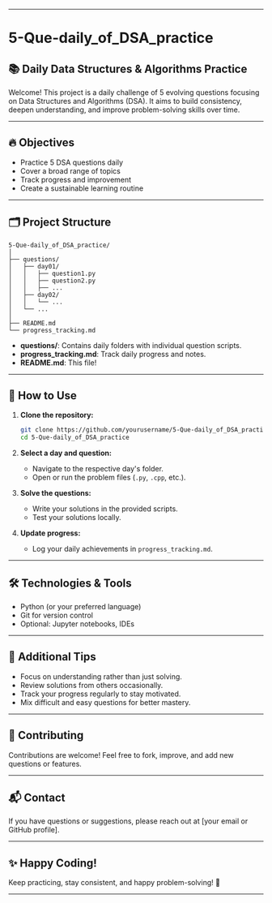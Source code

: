 
---

# 5-Que-daily_of_DSA_practice

## 📚 Daily Data Structures & Algorithms Practice

Welcome! This project is a daily challenge of 5 evolving questions focusing on Data Structures and Algorithms (DSA). It aims to build consistency, deepen understanding, and improve problem-solving skills over time.

---

## 🔥 Objectives

- Practice 5 DSA questions daily
- Cover a broad range of topics
- Track progress and improvement
- Create a sustainable learning routine

---

## 🗂️ Project Structure

```plaintext
5-Que-daily_of_DSA_practice/
│
├── questions/
│   ├── day01/
│   │   ├── question1.py
│   │   ├── question2.py
│   │   ├── ...
│   ├── day02/
│   │   └── ...
│   └── ...
│
├── README.md
└── progress_tracking.md
```

- **questions/**: Contains daily folders with individual question scripts.
- **progress_tracking.md**: Track daily progress and notes.
- **README.md**: This file!

---

## 🚀 How to Use

1. **Clone the repository:**
   ```bash
   git clone https://github.com/yourusername/5-Que-daily_of_DSA_practice.git
   cd 5-Que-daily_of_DSA_practice
   ```

2. **Select a day and question:**
   - Navigate to the respective day's folder.
   - Open or run the problem files (`.py`, `.cpp`, etc.).

3. **Solve the questions:**
   - Write your solutions in the provided scripts.
   - Test your solutions locally.

4. **Update progress:**
   - Log your daily achievements in `progress_tracking.md`.

---

## 🛠️ Technologies & Tools

- Python (or your preferred language)
- Git for version control
- Optional: Jupyter notebooks, IDEs

---

## 📌 Additional Tips

- Focus on understanding rather than just solving.
- Review solutions from others occasionally.
- Track your progress regularly to stay motivated.
- Mix difficult and easy questions for better mastery.

---

## 🌟 Contributing

Contributions are welcome! Feel free to fork, improve, and add new questions or features.

---

## 📬 Contact

If you have questions or suggestions, please reach out at [your email or GitHub profile].

---

## ✨ Happy Coding!

Keep practicing, stay consistent, and happy problem-solving! 🚀

---

